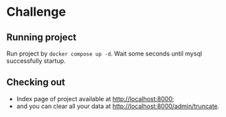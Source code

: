 # Challenge


## Running project

Run project by `docker compose up -d`. Wait some seconds until mysql successfully startup.

## Checking out

- Index page of project available at [http://localhost:8000](http://localhost:8000);
- and you can clear all your data at [http://localhost:8000/admin/truncate](http://localhost:8000/admin/truncate). 
